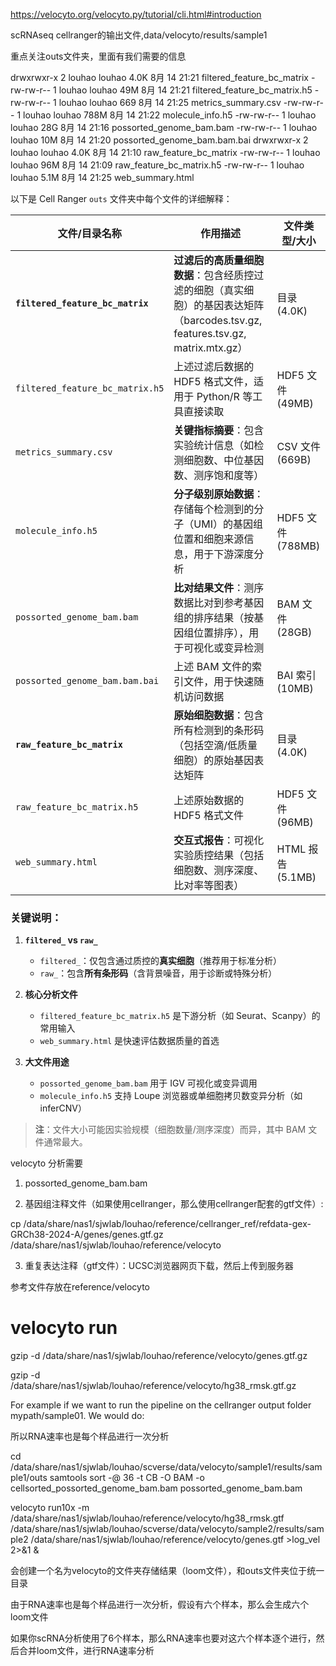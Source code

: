 https://velocyto.org/velocyto.py/tutorial/cli.html#introduction

scRNAseq cellranger的输出文件,data/velocyto/results/sample1

重点关注outs文件夹，里面有我们需要的信息

drwxrwxr-x 2 louhao louhao 4.0K  8月 14 21:21 filtered_feature_bc_matrix
-rw-rw-r-- 1 louhao louhao  49M  8月 14 21:21 filtered_feature_bc_matrix.h5
-rw-rw-r-- 1 louhao louhao  669  8月 14 21:25 metrics_summary.csv
-rw-rw-r-- 1 louhao louhao 788M  8月 14 21:22 molecule_info.h5
-rw-rw-r-- 1 louhao louhao  28G  8月 14 21:16 possorted_genome_bam.bam
-rw-rw-r-- 1 louhao louhao  10M  8月 14 21:20 possorted_genome_bam.bam.bai
drwxrwxr-x 2 louhao louhao 4.0K  8月 14 21:10 raw_feature_bc_matrix
-rw-rw-r-- 1 louhao louhao  96M  8月 14 21:09 raw_feature_bc_matrix.h5
-rw-rw-r-- 1 louhao louhao 5.1M  8月 14 21:25 web_summary.html

以下是 Cell Ranger `outs` 文件夹中每个文件的详细解释：

| 文件/目录名称                     | 作用描述                                                                 | 文件类型/大小       |
|----------------------------------|--------------------------------------------------------------------------|--------------------|
| **`filtered_feature_bc_matrix`** | **过滤后的高质量细胞数据**：包含经质控过滤的细胞（真实细胞）的基因表达矩阵（barcodes.tsv.gz, features.tsv.gz, matrix.mtx.gz） | 目录 (4.0K)       |
| `filtered_feature_bc_matrix.h5`  | 上述过滤后数据的 HDF5 格式文件，适用于 Python/R 等工具直接读取                  | HDF5 文件 (49MB)   |
| `metrics_summary.csv`            | **关键指标摘要**：包含实验统计信息（如检测细胞数、中位基因数、测序饱和度等）         | CSV 文件 (669B)    |
| `molecule_info.h5`               | **分子级别原始数据**：存储每个检测到的分子（UMI）的基因组位置和细胞来源信息，用于下游深度分析 | HDF5 文件 (788MB)  |
| `possorted_genome_bam.bam`       | **比对结果文件**：测序数据比对到参考基因组的排序结果（按基因组位置排序），用于可视化或变异检测 | BAM 文件 (28GB)    |
| `possorted_genome_bam.bam.bai`   | 上述 BAM 文件的索引文件，用于快速随机访问数据                                    | BAI 索引 (10MB)    |
| **`raw_feature_bc_matrix`**      | **原始细胞数据**：包含所有检测到的条形码（包括空滴/低质量细胞）的原始基因表达矩阵      | 目录 (4.0K)       |
| `raw_feature_bc_matrix.h5`       | 上述原始数据的 HDF5 格式文件                                                  | HDF5 文件 (96MB)   |
| `web_summary.html`               | **交互式报告**：可视化实验质控结果（包括细胞数、测序深度、比对率等图表）             | HTML 报告 (5.1MB) |

### 关键说明：
1. **`filtered_` vs `raw_`**  
   - `filtered_`：仅包含通过质控的**真实细胞**（推荐用于标准分析）
   - `raw_`：包含**所有条形码**（含背景噪音，用于诊断或特殊分析）

2. **核心分析文件**  
   - `filtered_feature_bc_matrix.h5` 是下游分析（如 Seurat、Scanpy）的常用输入
   - `web_summary.html` 是快速评估数据质量的首选

3. **大文件用途**  
   - `possorted_genome_bam.bam` 用于 IGV 可视化或变异调用
   - `molecule_info.h5` 支持 Loupe 浏览器或单细胞拷贝数变异分析（如 inferCNV）

> **注**：文件大小可能因实验规模（细胞数量/测序深度）而异，其中 BAM 文件通常最大。


velocyto 分析需要
1. possorted_genome_bam.bam

2. 基因组注释文件（如果使用cellranger，那么使用cellranger配套的gtf文件）:

cp /data/share/nas1/sjwlab/louhao/reference/cellranger_ref/refdata-gex-GRCh38-2024-A/genes/genes.gtf.gz /data/share/nas1/sjwlab/louhao/reference/velocyto

3. 重复表达注释（gtf文件）：UCSC浏览器网页下载，然后上传到服务器

参考文件存放在reference/velocyto


# velocyto run

gzip -d /data/share/nas1/sjwlab/louhao/reference/velocyto/genes.gtf.gz

gzip -d /data/share/nas1/sjwlab/louhao/reference/velocyto/hg38_rmsk.gtf.gz

For example if we want to run the pipeline on the cellranger output folder mypath/sample01. We would do:

所以RNA速率也是每个样品进行一次分析

cd /data/share/nas1/sjwlab/louhao/scverse/data/velocyto/sample1/results/sample1/outs
samtools sort -@ 36 -t CB -O BAM -o cellsorted_possorted_genome_bam.bam possorted_genome_bam.bam

velocyto run10x -m /data/share/nas1/sjwlab/louhao/reference/velocyto/hg38_rmsk.gtf /data/share/nas1/sjwlab/louhao/scverse/data/velocyto/sample2/results/sample2 /data/share/nas1/sjwlab/louhao/reference/velocyto/genes.gtf >log_vel 2>&1 &

会创建一个名为velocyto的文件夹存储结果（loom文件），和outs文件夹位于统一目录

由于RNA速率也是每个样品进行一次分析，假设有六个样本，那么会生成六个loom文件

如果你scRNA分析使用了6个样本，那么RNA速率也要对这六个样本逐个进行，然后合并loom文件，进行RNA速率分析